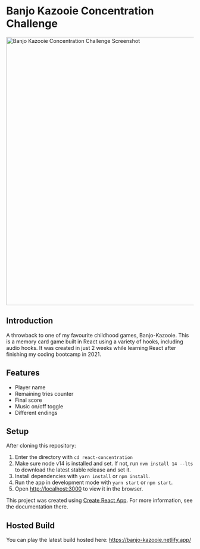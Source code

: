 # Banjo Kazooie Concentration Challenge

<img width="720" alt="Banjo Kazooie Concentration Challenge Screenshot" src="https://user-images.githubusercontent.com/80769492/222370584-673f1bf0-46e3-4e5f-84ad-7daf80e2442a.png">

## Introduction

A throwback to one of my favourite childhood games, Banjo-Kazooie. This is a memory card game built in React using a variety of hooks, including audio hooks. It was created in just 2 weeks while learning React after finishing my coding bootcamp in 2021.

## Features

- Player name
- Remaining tries counter
- Final score
- Music on/off toggle
- Different endings

## Setup

After cloning this repository:
1. Enter the directory with `cd react-concentration`
2. Make sure node v14 is installed and set. If not, run `nvm install 14 --lts` to download the latest stable release and set it.
3. Install dependencies with `yarn install` or `npm install`.
4. Run the app in development mode with `yarn start` or `npm start`.
5. Open [http://localhost:3000](http://localhost:3000) to view it in the browser.

This project was created using [Create React App](https://github.com/facebook/create-react-app). For more information, see the documentation there.

## Hosted Build

You can play the latest build hosted here: https://banjo-kazooie.netlify.app/
